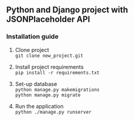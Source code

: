 ## Python and Django project with JSONPlaceholder API
### Installation guide
1. Clone project  
`git clone new_project.git`

2. Install project requirements  
`pip install -r requirements.txt`
 
3. Set-up database  
`python manage.py makemigrations`  
`python manage.py migrate`
 
4. Run the application  
`python ./manage.py runserver`
